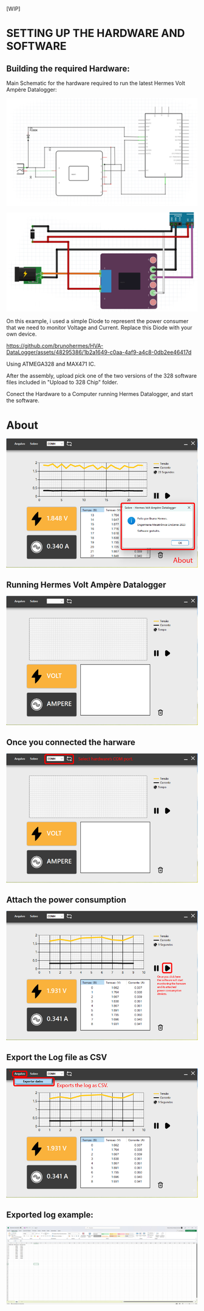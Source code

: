 [WIP]

# SETTING UP THE HARDWARE AND SOFTWARE

## Building the required Hardware:

Main Schematic for the hardware required to run the latest Hermes Volt Ampère Datalogger:


![Schematic](Screenshots/hardware.jpg)

![Schematic](Screenshots/hardware2.jpg)

On this example, i used a simple Diode to represent the power consumer that we need to monitor Voltage and Current.
Replace this Diode with your own device.
 

https://github.com/brunohermes/HVA-DataLogger/assets/48295386/1b2a1649-c0aa-4af9-a4c8-0db2ee46417d



Using ATMEGA328 and MAX471 IC.

After the assembly, upload pick one of the two versions of the 328 software files included in "Upload to 328 Chip" folder.

Conect the Hardware to a Computer running Hermes Datalogger, and start the software.

# About
![Wx64Software](Screenshots/about.jpg)

## Running Hermes Volt Ampère Datalogger
![Wx64Software](Screenshots/main.jpg)

## Once you connected the harware
![Wx64Software](Screenshots/step1.jpg)

## Attach the power consumption
![Wx64Software](Screenshots/step2.jpg)

## Export the Log file as CSV
![Wx64Software](Screenshots/step3.jpg)

## Exported log example:
![Wx64Software](Screenshots/csvlogex.jpg)
